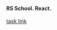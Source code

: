 #### RS School. React.
[task link](https://github.com/rolling-scopes-school/tasks/tree/master/react)